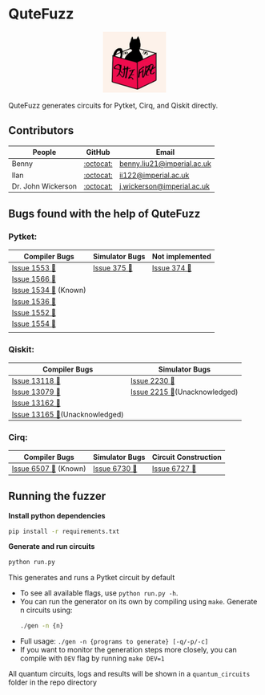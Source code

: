 # QuteFuzz

<p align="center" width="100%">
    <img width="25%" src="images/qutefuzz.png">

QuteFuzz generates circuits for Pytket, Cirq, and Qiskit directly. 

## Contributors

| People | GitHub | Email | 
|--------|--------|-------|
| Benny  | [:octocat:](https://github.com/Bennybenassius) | benny.liu21@imperial.ac.uk |
| Ilan  | [:octocat:](https://github.com/IlanIwumbwe) | ii122@imperial.ac.uk |
| Dr. John Wickerson  | [:octocat:](https://github.com/johnwickerson) | j.wickerson@imperial.ac.uk |

## Bugs found with the help of QuteFuzz

### Pytket:

| Compiler Bugs | Simulator Bugs | Not implemented |
|---------------|----------------|--------|
| [Issue 1553 &#x1F41E;](https://github.com/CQCL/tket/issues/1553)  | [Issue 375 &#x1F41E;](https://github.com/CQCL/pytket-qiskit/issues/375) | [Issue 374 &#x1F41E;](https://github.com/CQCL/pytket-qiskit/issues/374) |
| [Issue 1566  &#x1F41E;](https://github.com/CQCL/tket/issues/1566) | 
| [Issue 1534  &#x1F41E;](https://github.com/CQCL/tket/issues/1534) (Known) |
| [Issue 1536  &#x1F41E;](https://github.com/CQCL/tket/issues/1536) |
| [Issue 1552  &#x1F41E;](https://github.com/CQCL/tket/issues/1552) | | 
| [Issue 1554  &#x1F41E;](https://github.com/CQCL/tket/issues/1554) | |
| | | |

### Qiskit:
| Compiler Bugs | Simulator Bugs |
|---------------|----------------|
| [Issue 13118 &#x1F41E;](https://github.com/Qiskit/qiskit/issues/13118) | [Issue 2230 &#x1F41E;](https://github.com/Qiskit/qiskit-aer/issues/2230) | 
| [Issue 13079 &#x1F41E;](https://github.com/Qiskit/qiskit/issues/13079) | [Issue 2215 &#x1F41E;](https://github.com/Qiskit/qiskit-aer/issues/2215)(Unacknowledged) |
| [Issue 13162 &#x1F41E;](https://github.com/Qiskit/qiskit/issues/13162) | |
| [Issue 13165 &#x1F41E;](https://github.com/Qiskit/qiskit/issues/13165)(Unacknowledged) |  |

### Cirq:

| Compiler Bugs | Simulator Bugs | Circuit Construction |
|---------------|----------------|--------|
| [Issue 6507 &#x1F41E;](https://github.com/quantumlib/Cirq/issues/6507) (Known) | [Issue 6730 &#x1F41E;](https://github.com/quantumlib/Cirq/issues/6730) | [Issue 6727 &#x1F41E;](https://github.com/quantumlib/Cirq/issues/6727) |

## Running the fuzzer

**Install python dependencies**
```sh
pip install -r requirements.txt
```

**Generate and run circuits**
```sh
python run.py
```

This generates and runs a Pytket circuit by default

- To see all available flags, use `python run.py -h`.
- You can run the generator on its own by compiling using `make`. Generate n circuits using:
    ```sh
    ./gen -n {n}
    ```
- Full usage: `./gen -n {programs to generate} [-q/-p/-c]`
- If you want to monitor the generation steps more closely, you can compile with `DEV` flag by running `make DEV=1`

All quantum circuits, logs and results will be shown in a `quantum_circuits` folder in the repo directory

